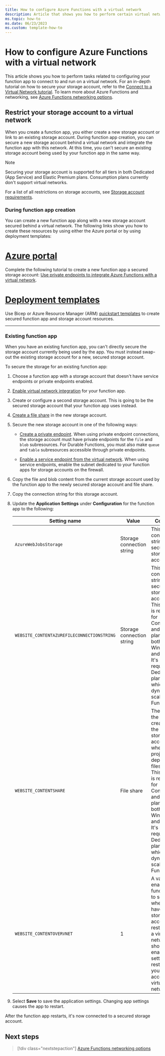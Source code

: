 ```yaml
---
title: How to configure Azure Functions with a virtual network
description: Article that shows you how to perform certain virtual networking tasks for Azure Functions.
ms.topic: how-to
ms.date: 06/23/2023
ms.custom: template-how-to
---
```


# How to configure Azure Functions with a virtual network

This article shows you how to perform tasks related to configuring your function app to connect to and run on a virtual network. For an in-depth tutorial on how to secure your storage account, refer to the [Connect to a Virtual Network tutorial](functions-create-vnet.md). To learn more about Azure Functions and networking, see [Azure Functions networking options](functions-networking-options.md).

## Restrict your storage account to a virtual network 

When you create a function app, you either create a new storage account or link to an existing storage account. During function app creation, you can secure a new storage account behind a virtual network and integrate the function app with this network. At this time, you can't secure an existing storage account being used by your function app in the same way. 

> [!NOTE]  
> Securing your storage account is supported for all tiers in both Dedicated (App Service) and Elastic Premium plans. Consumption plans currently don't support virtual networks.

For a list of all restrictions on storage accounts, see [Storage account requirements](storage-considerations.md#storage-account-requirements).

### During function app creation 

You can create a new function app along with a new storage account secured behind a virtual network. The following links show you how to create these resources by using either the Azure portal or by using deployment templates:  

# [Azure portal](#tab/portal)

Complete the following tutorial to create a new function app a secured storage account: [Use private endpoints to integrate Azure Functions with a virtual network](functions-create-vnet.md).

# [Deployment templates](#tab/templates)

Use Bicep or Azure Resource Manager (ARM) [quickstart templates](https://github.com/Azure/azure-quickstart-templates/tree/master/quickstarts/microsoft.web/function-app-storage-private-endpoints) to create secured function app and storage account resources.

---

### Existing function app

When you have an existing function app, you can't directly secure the storage account currently being used by the app. You must instead swap-out the existing storage account for a new, secured storage account. 

To secure the storage for an existing function app: 

1. Choose a function app with a storage account that doesn't have service endpoints or private endpoints enabled.

1. [Enable virtual network integration](./functions-networking-options.md#enable-virtual-network-integration) for your function app.

1. Create or configure a second storage account. This is going to be the secured storage account that your function app uses instead.

1. [Create a file share](../storage/files/storage-how-to-create-file-share.md#create-a-file-share) in the new storage account.

1. Secure the new storage account in one of the following ways:

    * [Create a private endpoint](../storage/common/storage-private-endpoints.md#creating-a-private-endpoint). When using private endpoint connections, the storage account must have private endpoints for the `file` and `blob` subresources. For Durable Functions, you must also make `queue` and `table` subresources accessible through private endpoints.

    * [Enable a service endpoint from the virtual network](../storage/common/storage-network-security.md#grant-access-from-a-virtual-network). When using service endpoints, enable the subnet dedicated to your function apps for storage accounts on the firewall.

1. Copy the file and blob content from the current storage account used by the function app to the newly secured storage account and file share.

1. Copy the connection string for this storage account.

1. Update the **Application Settings** under **Configuration** for the function app to the following:

    | Setting name | Value | Comment |
    |----|----|----|
    | `AzureWebJobsStorage`| Storage connection string | This is the connection string for a secured storage account. |
    | `WEBSITE_CONTENTAZUREFILECONNECTIONSTRING` |  Storage connection string | This is the connection string for a secured storage account. This setting is required for Consumption and Premium plan apps on both Windows and Linux. It's not required for Dedicated plan apps, which aren't dynamically scaled by Functions. |
    | `WEBSITE_CONTENTSHARE` | File share | The name of the file share created in the secured storage account where the project deployment files reside. This setting is required for Consumption and Premium plan apps on both Windows and Linux. It's not required for Dedicated plan apps, which aren't dynamically scaled by Functions. |
    | `WEBSITE_CONTENTOVERVNET` | 1 | A value of 1 enables your function app to scale when you have your storage account restricted to a virtual network. You should enable this setting when restricting your storage account to a virtual network. |

1. Select **Save** to save the application settings. Changing app settings causes the app to restart.  

After the function app restarts, it's now connected to a secured storage account.

## Next steps

> [!div class="nextstepaction"]
> [Azure Functions networking options](functions-networking-options.md)
